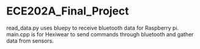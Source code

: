 # ECE202A_Final_Project
read_data.py uses bluepy to receive bluetooth data for Raspberry pi.
main.cpp is for Hexiwear to send commands through bluetooth and gather data from sensors. 
